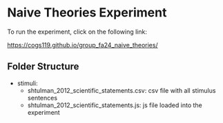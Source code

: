 # Naive Theories Experiment

To run the experiment, click on the following link:

https://cogs119.github.io/group_fa24_naive_theories/

## Folder Structure

- stimuli:
   - shtulman_2012_scientific_statements.csv: csv file with all stimulus sentences
   - shtulman_2012_scientific_statements.js: js file loaded into the experiment
